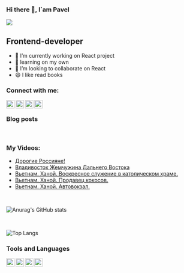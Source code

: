 ### Hi there 👋, I`am Pavel
![](https://komarev.com/ghpvc/?username=coderman19)

## Frontend-developer
- 🔭 I’m currently working on React project
- 🌱 learning on my own
- 👯 I’m looking to collaborate on React
- 😄 I like read books

### Connect with me: 

[<img align="left" alt="mysite" width="22" src="https://cdn4.iconfinder.com/data/icons/tabler-vol-2/24/brand-vercel-256.png">][website]
[<img align="left" alt="youtube" width="22" src="https://cdn4.iconfinder.com/data/icons/logos-and-brands/512/395_Youtube_logo-256.png">][youtube]
[<img align="left" alt="telegram" width="22" src="https://cdn3.iconfinder.com/data/icons/social-icons-33/512/Telegram-256.png">][telegram]
[<img align="left" alt="vk" width="22" src="https://cdn3.iconfinder.com/data/icons/social-icons-33/512/vkontakte-256.png">][vk]

<br />

### Blog posts
<!-- BLOG-POST-LIST:START -->
<!-- BLOG-POST-LIST:END -->
<br />

### My Videos:
<!-- YOUTUBE:START -->
- [Дорогие Россияне!](https://www.youtube.com/watch?v=KJzspM4IEDk)
- [Владивосток  Жемчужина Дальнего Востока](https://www.youtube.com/watch?v=mtlrBr77kG0)
- [Вьетнам. Ханой. Воскресное служение в католическом храме.](https://www.youtube.com/watch?v=p2bLS6vSGDA)
- [Вьетнам. Ханой. Продавец кокосов.](https://www.youtube.com/watch?v=0aaG5SyVUuc)
- [Вьетнам. Ханой. Автовокзал.](https://www.youtube.com/watch?v=mffELdfy5qM)
<!-- YOUTUBE:END -->

<br />

![Anurag's GitHub stats](https://github-readme-stats.vercel.app/api?username=coderman19)

<br />

![Top Langs](https://github-readme-stats.vercel.app/api/top-langs/?username=coderman19)

### Tools and Languages

<img align="left" alt="html" width="22" src="https://cdn1.iconfinder.com/data/icons/logotypes/32/badge-html-5-256.png">
<img align="left" alt="scss" width="22" src="https://cdn4.iconfinder.com/data/icons/file-formats-3/100/sass_file_format_scss_css-128.png">
<img align="left" alt="js" width="22" src="https://cdn4.iconfinder.com/data/icons/logos-and-brands/512/233_Node_Js_logo-256.png">
<img align="left" alt="React" width="22" src="https://cdn0.iconfinder.com/data/icons/logos-brands-in-colors/128/react_color-256.png">


<br />

[website]: https://my-portfolio-vert-alpha.vercel.app/
[youtube]: https://www.youtube.com/user/MrGreenman02
[telegram]: https://web.telegram.org/
[vk]: https://vk.com/id287574883



<!--
**coderman19/coderman19** is a ✨ _special_ ✨ repository because its `README.md` (this file) appears on your GitHub profile.

Here are some ideas to get you started:
-->